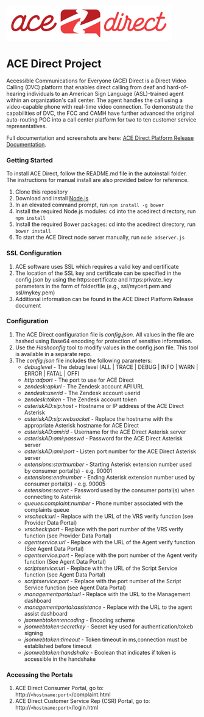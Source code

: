![](images/adsmall.png)

# ACE Direct Project  

Accessible Communications for Everyone (ACE) Direct is a Direct Video Calling (DVC) platform that enables direct calling from deaf and hard-of-hearing individuals to an American Sign Language (ASL)-trained agent within an organization's call center. The agent handles the call using a video-capable phone with real-time video connection. To demonstrate the capabilities of DVC, the FCC and CAMH have further advanced the original auto-routing POC into a call center platform for two to ten customer service representatives.

Full documentation and screenshots are here: [ACE Direct Platform Release Documentation](docs/ACE-Direct-Platform-Release-Doc-for-PR-Final-11-04-2016.pdf).

### Getting Started
To install ACE Direct, follow the README.md file in the autoinstall folder. The instructions for manual install are also provided below for reference.
1. Clone this repository
1. Download and install [Node.js](https://nodejs.org/en/)
1. In an elevated command prompt, run `npm install -g bower`
1. Install the required Node.js modules: cd into the acedirect directory, run `npm install`
1. Install the required Bower packages: cd into the acedirect directory, run `bower install`
1. To start the ACE Direct node server manually, run `node adserver.js`

### SSL Configuration
1. ACE software uses SSL which requires a valid key and certificate
1. The location of the SSL key and certificate can be specified in the config.json by using the https:certificate and https:private_key parameters in the form of folder/file (e.g., ssl/mycert.pem and ssl/mykey.pem)
1. Additional information can be found in the ACE Direct Platform Release document

### Configuration
1. The ACE Direct configuration file is _config.json_. All values in the file are hashed using Base64 encoding for protection of sensitive information.
1. Use the _Hashconfig_ tool to modify values in the config.json file. This tool is available in a separate repo.
1. The _config.json_ file includes the following parameters:
    * _debuglevel_ - The debug level (ALL | TRACE | DEBUG | INFO | WARN | ERROR | FATAL | OFF)
    * _http:adport_ - The port to use for ACE Direct
    * _zendesk:apiurl_ - The Zendesk account API URL
    * _zendesk:userid_ - The Zendesk account userid
    * _zendesk:token_ - The Zendesk account token
    * _asteriskAD:sip:host_ - Hostname or IP address of the ACE Direct Asterisk
    * _asteriskAD:sip:websocket_ - Replace the hostname with the appropriate Asterisk hostname for ACE Direct
    * _asteriskAD:ami:id_ - Username for the ACE Direct Asterisk server
    * _asteriskAD:ami:passwd_ - Password for the ACE Direct Asterisk server
    * _asteriskAD:ami:port_ - Listen port number for the ACE Direct Asterisk server
    * _extensions:startnumber_ - Starting Asterisk extension number used by consumer portal(s) - e.g. 90001
    * _extensions:endnumber_ - Ending Asterisk extension number used by consumer portal(s) - e.g. 90005
    * _extensions:secret_ - Password used by the consumer portal(s) when connecting to Asterisk
    * _queues:complaint:number_ - Phone number associated with the complaints queue
    * _vrscheck:url_ - Replace with the URL of the VRS verify function (see Provider Data Portal)
    * _vrscheck:port_ - Replace with the port number of the VRS verify function (see Provider Data Portal)
    * _agentservice:url_ - Replace with the URL of the Agent verify function (See Agent Data Portal)
    * _agentservice:port_ - Replace with the port number of the Agent verify function (See Agent Data Portal)
    * _scriptservice:url_ - Replace with the URL of the Script Service function (see Agent Data Portal)
    * _scriptservice:port_ - Replace with the port number of the Script Service function (see Agent Data Portal)
    * _managementportal:url_ - Replace with the URL to the Management dashboard
    * _managementportal:assistance_ - Replace with the URL to the agent assist dashboard
    * _jsonwebtoken:encoding_ - Encoding scheme
    * _jsonwebtoken:secretkey_ - Secret key used for authentication/tokeb signing
    * _jsonwebtoken:timeout_ - Token timeout in ms,connection must be established before timeout
    * _jsonwebtoken:handshake_ - Boolean that indicates if token is accessible in the handshake

### Accessing the Portals
1. ACE Direct Consumer Portal, go to: http://`<hostname:port>`/complaint.html
1. ACE Direct Customer Service Rep (CSR) Portal, go to: http://`<hostname:port>`/login.html

